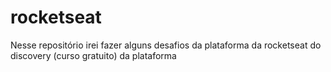 # rocketseat
 Nesse repositório irei fazer alguns desafios da plataforma da rocketseat do discovery (curso gratuito) da plataforma
